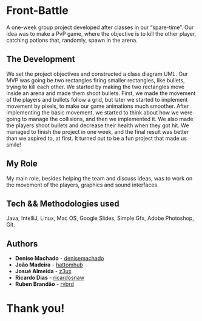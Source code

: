 # Front-Battle

A one-week group project developed after classes in our “spare-time”.
Our idea was to make a PvP game, where the objective is to kill the other player, catching potions that, randomly, spawn in the arena.

## The Development

We set the project objectives and constructed a class diagram UML. Our MVP was going be two rectangles firing smaller rectangles, like bullets, trying to kill each other. We started by making the two rectangles move inside an arena and made them shoot bullets. First, we made the movement of the players and bullets follow a grid, but later we started to implement movement by pixels, to make our game animations much smoother.
After implementing the basic movement, we started to think about how we were going to manage the collisions, and then we implemented it. We also made the players shoot bullets and decrease their health when they got hit.
We managed to finish the project in one week, and the final result was better than we aspired to, at first. It turned out to be a fun project that made us smile!

## My Role

My main role, besides helping the team and discuss ideas, was to work on the movement of the players, graphics and sound interfaces.

## Tech && Methodologies used

Java, IntelliJ, Linux, Mac OS, Google Slides, Simple Gfx, Adobe Photoshop, Git.

## Authors

* **Denise Machado** - [denisemachado](https://github.com/DeniseMachado)
* **João Madeira** - [hattomhub](https://github.com/hattomhub)
* **Josué Almeida** - [z3ux](https://github.com/z3ux)
* **Ricardo Dias** - [ricardosnaw](https://github.com/RicardoSnaw)
* **Ruben Brandão** - [rvbrd](https://github.com/rvbrd)

# Thank you!
